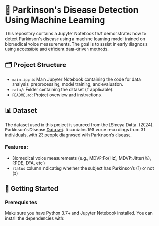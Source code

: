 # 🧠 Parkinson's Disease Detection Using Machine Learning

This repository contains a Jupyter Notebook that demonstrates how to detect Parkinson's disease using a machine learning model trained on biomedical voice measurements. The goal is to assist in early diagnosis using accessible and efficient data-driven methods.

## 🗂️ Project Structure

- `main.ipynb`: Main Jupyter Notebook containing the code for data analysis, preprocessing, model training, and evaluation.
- `data/`: Folder containing the dataset (if applicable).
- `README.md`: Project overview and instructions.

## 📊 Dataset

The dataset used in this project is sourced from the [Shreya Dutta. (2024). Parkinson's Disease [Data set](https://www.kaggle.com/datasets/shreyadutta1116/parkinsons-disease). It contains 195 voice recordings from 31 individuals, with 23 people diagnosed with Parkinson’s disease.

### Features:
- Biomedical voice measurements (e.g., MDVP:Fo(Hz), MDVP:Jitter(%), RPDE, DFA, etc.)
- `status` column indicating whether the subject has Parkinson’s (1) or not (0)

## 🚀 Getting Started

### Prerequisites

Make sure you have Python 3.7+ and Jupyter Notebook installed. You can install the dependencies with:

